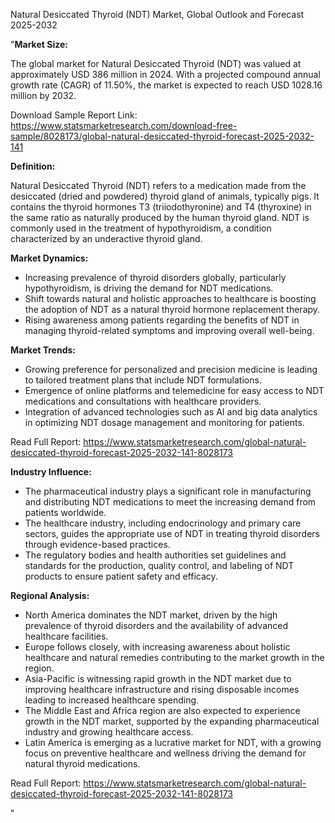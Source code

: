 Natural Desiccated Thyroid (NDT) Market, Global Outlook and Forecast 2025-2032

"**Market Size:**

<p>The global market for Natural Desiccated Thyroid (NDT) was valued at approximately USD 386 million in 2024. With a projected compound annual growth rate (CAGR) of 11.50%, the market is expected to reach USD 1028.16 million by 2032.</p>

<p>Download Sample Report Link: <a href='https://www.statsmarketresearch.com/download-free-sample/8028173/global-natural-desiccated-thyroid-forecast-2025-2032-141'>https://www.statsmarketresearch.com/download-free-sample/8028173/global-natural-desiccated-thyroid-forecast-2025-2032-141</a></p>

**Definition:**

<p>Natural Desiccated Thyroid (NDT) refers to a medication made from the desiccated (dried and powdered) thyroid gland of animals, typically pigs. It contains the thyroid hormones T3 (triiodothyronine) and T4 (thyroxine) in the same ratio as naturally produced by the human thyroid gland. NDT is commonly used in the treatment of hypothyroidism, a condition characterized by an underactive thyroid gland.</p>

**Market Dynamics:**

<ul>
  <li>Increasing prevalence of thyroid disorders globally, particularly hypothyroidism, is driving the demand for NDT medications.</li>
  <li>Shift towards natural and holistic approaches to healthcare is boosting the adoption of NDT as a natural thyroid hormone replacement therapy.</li>
  <li>Rising awareness among patients regarding the benefits of NDT in managing thyroid-related symptoms and improving overall well-being.</li>
</ul>

**Market Trends:**

<ul>
  <li>Growing preference for personalized and precision medicine is leading to tailored treatment plans that include NDT formulations.</li>
  <li>Emergence of online platforms and telemedicine for easy access to NDT medications and consultations with healthcare providers.</li>
  <li>Integration of advanced technologies such as AI and big data analytics in optimizing NDT dosage management and monitoring for patients.</li>
</ul>

<p>Read Full Report: <a href='https://www.statsmarketresearch.com/global-natural-desiccated-thyroid-forecast-2025-2032-141-8028173'>https://www.statsmarketresearch.com/global-natural-desiccated-thyroid-forecast-2025-2032-141-8028173</a></p>

**Industry Influence:**

<ul>
  <li>The pharmaceutical industry plays a significant role in manufacturing and distributing NDT medications to meet the increasing demand from patients worldwide.</li>
  <li>The healthcare industry, including endocrinology and primary care sectors, guides the appropriate use of NDT in treating thyroid disorders through evidence-based practices.</li>
  <li>The regulatory bodies and health authorities set guidelines and standards for the production, quality control, and labeling of NDT products to ensure patient safety and efficacy.</li>
</ul>

**Regional Analysis:**

<ul>
  <li>North America dominates the NDT market, driven by the high prevalence of thyroid disorders and the availability of advanced healthcare facilities.</li>
  <li>Europe follows closely, with increasing awareness about holistic healthcare and natural remedies contributing to the market growth in the region.</li>
  <li>Asia-Pacific is witnessing rapid growth in the NDT market due to improving healthcare infrastructure and rising disposable incomes leading to increased healthcare spending.</li>
  <li>The Middle East and Africa region are also expected to experience growth in the NDT market, supported by the expanding pharmaceutical industry and growing healthcare access.</li>
  <li>Latin America is emerging as a lucrative market for NDT, with a growing focus on preventive healthcare and wellness driving the demand for natural thyroid medications.</li>
</ul>

<p>Read Full Report: <a href='https://www.statsmarketresearch.com/global-natural-desiccated-thyroid-forecast-2025-2032-141-8028173'>https://www.statsmarketresearch.com/global-natural-desiccated-thyroid-forecast-2025-2032-141-8028173</a></p>"
